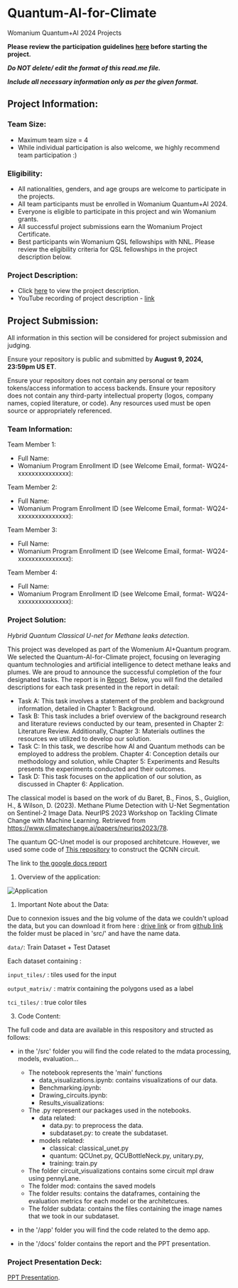 # Quantum-AI-for-Climate

Womanium Quantum+AI 2024 Projects

**Please review the participation guidelines [here](https://github.com/womanium-quantum/Quantum-AI-2024) before starting the project.**

_**Do NOT delete/ edit the format of this read.me file.**_

_**Include all necessary information only as per the given format.**_

## Project Information:

### Team Size:

- Maximum team size = 4
- While individual participation is also welcome, we highly recommend team participation :)

### Eligibility:

- All nationalities, genders, and age groups are welcome to participate in the projects.
- All team participants must be enrolled in Womanium Quantum+AI 2024.
- Everyone is eligible to participate in this project and win Womanium grants.
- All successful project submissions earn the Womanium Project Certificate.
- Best participants win Womanium QSL fellowships with NNL. Please review the eligibility criteria for QSL fellowships in the project description below.

### Project Description:

- Click [here](https://drive.google.com/file/d/1yoY_venPkNStjcDu0Na0HYhgO6CvVYdM/view?usp=sharing) to view the project description.
- YouTube recording of project description - [link](https://youtu.be/ka2RgUYo83c?si=MUb_dwTVfP1FV_47)

## Project Submission:

All information in this section will be considered for project submission and judging.

Ensure your repository is public and submitted by **August 9, 2024, 23:59pm US ET**.

Ensure your repository does not contain any personal or team tokens/access information to access backends. Ensure your repository does not contain any third-party intellectual property (logos, company names, copied literature, or code). Any resources used must be open source or appropriately referenced.

### Team Information:

Team Member 1:

- Full Name:
- Womanium Program Enrollment ID (see Welcome Email, format- WQ24-xxxxxxxxxxxxxxx):

Team Member 2:

- Full Name:
- Womanium Program Enrollment ID (see Welcome Email, format- WQ24-xxxxxxxxxxxxxxx):

Team Member 3:

- Full Name:
- Womanium Program Enrollment ID (see Welcome Email, format- WQ24-xxxxxxxxxxxxxxx):

Team Member 4:

- Full Name:
- Womanium Program Enrollment ID (see Welcome Email, format- WQ24-xxxxxxxxxxxxxxx):

### Project Solution:

_Hybrid Quantum Classical U-net for Methane leaks detection_.

This project was developed as part of the Womenium AI+Quantum program. We selected the Quantum-AI-for-Climate project, focusing on leveraging quantum technologies and artificial intelligence to detect methane leaks and plumes. We are proud to announce the successful completion of the four designated tasks.
The report is in [Report](docs/report.pdf). Below, you will find the detailed descriptions for each task presented in the report in detail:

- Task A: This task involves a statement of the problem and background information, detailed in Chapter 1: Background.
- Task B: This task includes a brief overview of the background research and literature reviews conducted by our team, presented in Chapter 2: Literature Review. Additionally, Chapter 3: Materials outlines the resources we utilized to develop our solution.
- Task C: In this task, we describe how AI and Quantum methods can be employed to address the problem. Chapter 4: Conception details our methodology and solution, while Chapter 5: Experiments and Results presents the experiments conducted and their outcomes.
- Task D: This task focuses on the application of our solution, as discussed in Chapter 6: Application.

The classical model is based on the work of du Baret, B., Finos, S., Guiglion, H., & Wilson, D. (2023). Methane Plume Detection with U-Net Segmentation on Sentinel-2 Image Data. NeurIPS 2023 Workshop on Tackling Climate Change with Machine Learning. Retrieved from https://www.climatechange.ai/papers/neurips2023/78.

The quantum QC-Unet model is our proposed architetcure. However, we used some code of [This repository](https://github.com/takh04/QCNN/tree/main?tab=readme-ov-file) to construct the QCNN circuit.

The link to [the google docs report](https://docs.google.com/document/d/1Dw4HXiROUrcbNnedyXjFgDRoc4D8Abdis47zs3Eb7dA)

1. Overview of the application:

![Application]()

1. Important Note about the Data:

Due to connexion issues and the big volume of the data we couldn't upload the data, but you can download it from here : [drive link](https://drive.google.com/drive/folders/1hm1VxLvFvtSizUXlWb5coSCimAT1roLH) or from [github link](https://github.com/sfinos316/Methane-Plume-Segmentation/tree/main/data) the folder must be placed in 'src/' and have the name data.

`data/`: Train Dataset + Test Dataset

Each dataset containing :

`input_tiles/` : tiles used for the input

`output_matrix/` : matrix containing the polygons used as a label

`tci_tiles/` : true color tiles

3. Code Content:

The full code and data are available in this respository and structed as follows:

- in the '/src' folder you will find the code related to the mdata processing, models, evaluation...

  - The notebook represents the 'main' functions
    - data_visualizations.ipynb: contains visualizations of our data.
    - Benchmarking.ipynb:
    - Drawing_circuits.ipynb:
    - Results_visualizations:
  - The .py represent our packages used in the notebooks.
    - data related:
      - data.py: to preprocess the data.
      - subdataset.py: to create the subdataset.
    - models related:
      - classical: classical_unet.py
      - quantum: QCUnet.py, QCUBottleNeck.py, unitary.py,
      - training: train.py
  - The folder circuit_visualizations contains some circuit mpl draw using pennyLane.
  - The folder mod: contains the saved models
  - The folder results: contains the dataframes, containing the evaluation metrics for each model or the architetcures.
  - The folder subdata: contains the files containing the image names that we took in our subdataset.

- in the '/app' folder you will find the code related to the demo app.
- in the '/docs' folder contains the report and the PPT presentation.

### Project Presentation Deck:

[PPT Presentation](docs/presentation.pdf).

